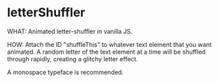 # letterShuffler

WHAT: Animated letter-shuffler in vanilla JS. 

HOW: Attach the ID "shuffleThis" to whatever text element that you want animated. A random letter of the text element at a time will be shuffled through rapidly, creating a glitchy letter effect. 

A monospace typeface is recommended. 
